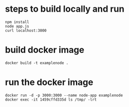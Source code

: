 # steps to build locally and run
```
npm install
node app.js
curl localhost:3000
```

# build docker image
```
docker build -t examplenode .
```

# run the docker image
```
docker run -d -p 3000:3000 --name node-app examplenode
docker exec -it 1459cffd335d ls /tmp/ -lrt
```

